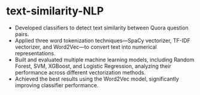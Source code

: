 # text-similarity-NLP

- Developed classifiers to detect text similarity between Quora question pairs.
- Applied three word tokenization techniques—SpaCy vectorizer, TF-IDF vectorizer, and Word2Vec—to convert text into numerical representations.
- Built and evaluated multiple machine learning models, including Random Forest, SVM, XGBoost, and Logistic Regression, analyzing their performance across different vectorization methods.
- Achieved the best results using the Word2Vec model, significantly improving classifier performance.
